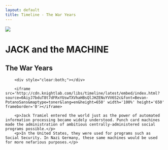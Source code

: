 ```yaml
---
layout: default
title: Timeline - The War Years
---
```

<div class="timeline_container">
	    <div id="titleContainer">
		    <div id="logoContainer">
	            <img src="{{ site.url }}/global/img/Bee_small.png" />
		    </div>
            <div id="headerContainer">
	            <h1 itemprop="name">JACK and the MACHINE</h1>
			    <h2 itemprop="description">The War Years</h2>
            </div>
		</div>

		<div style="clear:both;"></div>

        <iframe src='http://cdn.knightlab.com/libs/timeline/latest/embed/index.html?source=0AiyJ7bduT8t7dFRxYUswTXVhaHBsQlJHZENuYVV6S2c&font=Bevan-PotanoSans&maptype=toner&lang=en&height=650' width='100%' height='650' frameborder='0'></iframe>

        <p>Jack Tramiel entered the world just as the power of automated information processing became widely understood. Punch card machines made the administration of ambitious centrally-administered social programs possible.</p>
        <p>In the United States, they were used for programs such as Social Security. In Nazi Germany, these same machines would be used for more nefarious purposes.</p>

</div>
